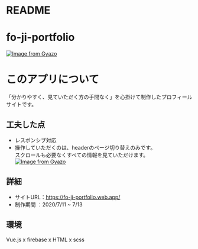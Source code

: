 # README

# fo-ji-portfolio

[![Image from Gyazo](https://i.gyazo.com/d625a92afcab92b83c201c6544136235.png)](https://gyazo.com/d625a92afcab92b83c201c6544136235)

# このアプリについて

「分かりやすく、見ていただく方の手間なく」を心掛けて制作したプロフィールサイトです。

## 工夫した点

 - レスポンシブ対応
 - 操作していただくのは、headerのページ切り替えのみです。<br>スクロールも必要なくすべての情報を見ていただけます。
[![Image from Gyazo](https://i.gyazo.com/28fd42e504c3e9af3c6df06b2a3a8355.gif)](https://gyazo.com/28fd42e504c3e9af3c6df06b2a3a8355)


## 詳細

 - サイトURL：https://fo-ji-portfolio.web.app/
 - 制作期間 ：2020/7/11 ~ 7/13

## 環境

Vue.js x firebase x HTML x scss
